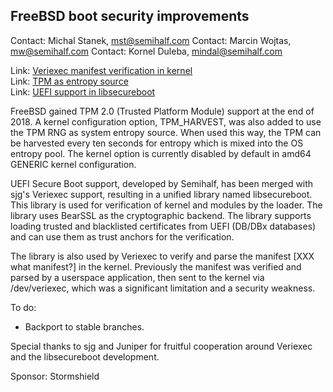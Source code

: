 ## FreeBSD boot security improvements ##

Contact: Michal Stanek, <mst@semihalf.com>
Contact: Marcin Wojtas, <mw@semihalf.com>
Contact: Kornel Duleba, <mindal@semihalf.com>  

Link:	 [Veriexec manifest verification in kernel](https://svnweb.freebsd.org/changeset/base/345830)  
Link:	 [TPM as entropy source](https://svnweb.freebsd.org/changeset/base/345438)  
Link:	 [UEFI support in libsecureboot](https://svnweb.freebsd.org/changeset/base/344840)  

FreeBSD gained TPM 2.0 (Trusted Platform Module) support at the end
of 2018.  A kernel configuration option, TPM_HARVEST, was also added
to use the TPM RNG as system entropy source.  When used this way,
the TPM can be harvested every ten seconds for entropy which is
mixed into the OS entropy pool.  The kernel option is currently
disabled by default in amd64 GENERIC kernel configuration.

UEFI Secure Boot support, developed by Semihalf, has been merged
with sjg's Veriexec support, resulting in a unified library named
libsecureboot.  This library is used for verification of kernel and
modules by the loader. The library uses BearSSL as the cryptographic
backend.  The library supports loading trusted and blacklisted
certificates from UEFI (DB/DBx databases) and can use them as trust
anchors for the verification.

The library is also used by Veriexec to verify and parse the manifest
[XXX what  manifest?] in the kernel. Previously the manifest was
verified and parsed by a userspace application, then sent to the
kernel via /dev/veriexec, which was a significant limitation and a
security weakness.

To do:

* Backport to stable branches.

Special thanks to sjg and Juniper for fruitful cooperation around
Veriexec and the libsecureboot development.

Sponsor: Stormshield

